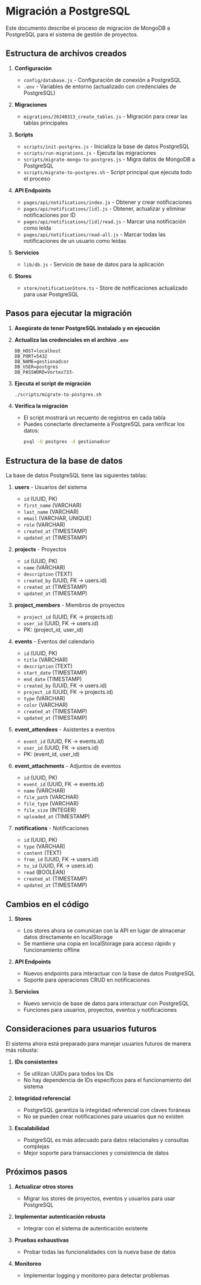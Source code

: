 # Migración a PostgreSQL

Este documento describe el proceso de migración de MongoDB a PostgreSQL para el sistema de gestión de proyectos.

## Estructura de archivos creados

1. **Configuración**
   - `config/database.js` - Configuración de conexión a PostgreSQL
   - `.env` - Variables de entorno (actualizado con credenciales de PostgreSQL)

2. **Migraciones**
   - `migrations/20240313_create_tables.js` - Migración para crear las tablas principales

3. **Scripts**
   - `scripts/init-postgres.js` - Inicializa la base de datos PostgreSQL
   - `scripts/run-migrations.js` - Ejecuta las migraciones
   - `scripts/migrate-mongo-to-postgres.js` - Migra datos de MongoDB a PostgreSQL
   - `scripts/migrate-to-postgres.sh` - Script principal que ejecuta todo el proceso

4. **API Endpoints**
   - `pages/api/notifications/index.js` - Obtener y crear notificaciones
   - `pages/api/notifications/[id].js` - Obtener, actualizar y eliminar notificaciones por ID
   - `pages/api/notifications/[id]/read.js` - Marcar una notificación como leída
   - `pages/api/notifications/read-all.js` - Marcar todas las notificaciones de un usuario como leídas

5. **Servicios**
   - `lib/db.js` - Servicio de base de datos para la aplicación

6. **Stores**
   - `store/notificationStore.ts` - Store de notificaciones actualizado para usar PostgreSQL

## Pasos para ejecutar la migración

1. **Asegúrate de tener PostgreSQL instalado y en ejecución**

2. **Actualiza las credenciales en el archivo `.env`**
   ```
   DB_HOST=localhost
   DB_PORT=5432
   DB_NAME=gestionadcor
   DB_USER=postgres
   DB_PASSWORD=Vortex733-
   ```

3. **Ejecuta el script de migración**
   ```bash
   ./scripts/migrate-to-postgres.sh
   ```

4. **Verifica la migración**
   - El script mostrará un recuento de registros en cada tabla
   - Puedes conectarte directamente a PostgreSQL para verificar los datos:
     ```bash
     psql -U postgres -d gestionadcor
     ```

## Estructura de la base de datos

La base de datos PostgreSQL tiene las siguientes tablas:

1. **users** - Usuarios del sistema
   - `id` (UUID, PK)
   - `first_name` (VARCHAR)
   - `last_name` (VARCHAR)
   - `email` (VARCHAR, UNIQUE)
   - `role` (VARCHAR)
   - `created_at` (TIMESTAMP)
   - `updated_at` (TIMESTAMP)

2. **projects** - Proyectos
   - `id` (UUID, PK)
   - `name` (VARCHAR)
   - `description` (TEXT)
   - `created_by` (UUID, FK -> users.id)
   - `created_at` (TIMESTAMP)
   - `updated_at` (TIMESTAMP)

3. **project_members** - Miembros de proyectos
   - `project_id` (UUID, FK -> projects.id)
   - `user_id` (UUID, FK -> users.id)
   - PK: (project_id, user_id)

4. **events** - Eventos del calendario
   - `id` (UUID, PK)
   - `title` (VARCHAR)
   - `description` (TEXT)
   - `start_date` (TIMESTAMP)
   - `end_date` (TIMESTAMP)
   - `created_by` (UUID, FK -> users.id)
   - `project_id` (UUID, FK -> projects.id)
   - `type` (VARCHAR)
   - `color` (VARCHAR)
   - `created_at` (TIMESTAMP)
   - `updated_at` (TIMESTAMP)

5. **event_attendees** - Asistentes a eventos
   - `event_id` (UUID, FK -> events.id)
   - `user_id` (UUID, FK -> users.id)
   - PK: (event_id, user_id)

6. **event_attachments** - Adjuntos de eventos
   - `id` (UUID, PK)
   - `event_id` (UUID, FK -> events.id)
   - `name` (VARCHAR)
   - `file_path` (VARCHAR)
   - `file_type` (VARCHAR)
   - `file_size` (INTEGER)
   - `uploaded_at` (TIMESTAMP)

7. **notifications** - Notificaciones
   - `id` (UUID, PK)
   - `type` (VARCHAR)
   - `content` (TEXT)
   - `from_id` (UUID, FK -> users.id)
   - `to_id` (UUID, FK -> users.id)
   - `read` (BOOLEAN)
   - `created_at` (TIMESTAMP)
   - `updated_at` (TIMESTAMP)

## Cambios en el código

1. **Stores**
   - Los stores ahora se comunican con la API en lugar de almacenar datos directamente en localStorage
   - Se mantiene una copia en localStorage para acceso rápido y funcionamiento offline

2. **API Endpoints**
   - Nuevos endpoints para interactuar con la base de datos PostgreSQL
   - Soporte para operaciones CRUD en notificaciones

3. **Servicios**
   - Nuevo servicio de base de datos para interactuar con PostgreSQL
   - Funciones para usuarios, proyectos, eventos y notificaciones

## Consideraciones para usuarios futuros

El sistema ahora está preparado para manejar usuarios futuros de manera más robusta:

1. **IDs consistentes**
   - Se utilizan UUIDs para todos los IDs
   - No hay dependencia de IDs específicos para el funcionamiento del sistema

2. **Integridad referencial**
   - PostgreSQL garantiza la integridad referencial con claves foráneas
   - No se pueden crear notificaciones para usuarios que no existen

3. **Escalabilidad**
   - PostgreSQL es más adecuado para datos relacionales y consultas complejas
   - Mejor soporte para transacciones y consistencia de datos

## Próximos pasos

1. **Actualizar otros stores**
   - Migrar los stores de proyectos, eventos y usuarios para usar PostgreSQL

2. **Implementar autenticación robusta**
   - Integrar con el sistema de autenticación existente

3. **Pruebas exhaustivas**
   - Probar todas las funcionalidades con la nueva base de datos

4. **Monitoreo**
   - Implementar logging y monitoreo para detectar problemas 